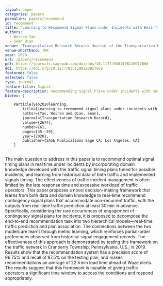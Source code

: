 ```yaml
---
layout: paper
categories: papers
permalink: papers/recommend
id: recommend
title: "Learning to Recommend Signal Plans under Incidents with Real-Time Traffic Prediction"
authors: 
  - Weiran Yao
  - Sean Qian
venue: "Transportation Research Record: Journal of the Transportation Research Board"
venue-shorthand: TRR
year: 2020
url: /papers/recommend
pdf: https://journals.sagepub.com/doi/abs/10.1177/0361198120917668
doi: https://doi.org/10.1177/0361198120917668
featured: false
selected: false
type: journal
feature-title: Signal
feature-description: Recommending Signal Plans under Incidents with Real-Time Traffic
bibtex: |-

    @article{yao2020learning,
        title={Learning to recommend signal plans under incidents with real-time traffic prediction},
        author={Yao, Weiran and Qian, Sean},
        journal={Transportation Research Record},
        volume={2674},
        number={6},
        pages={45--59},
        year={2020},
        publisher={SAGE Publications Sage CA: Los Angeles, CA}
    }
---
```


The main question to address in this paper is to recommend optimal signal timing plans in real time under incidents by incorporating domain knowledge developed with the traffic signal timing plans tuned for possible incidents, and learning from historical data of both traffic and implemented signals timing. The effectiveness of traffic incident management is often limited by the late response time and excessive workload of traffic operators. This paper proposes a novel decision-making framework that learns from both data and domain knowledge to real-time recommend contingency signal plans that accommodate non-recurrent traffic, with the outputs from real-time traffic prediction at least 30 min in advance. Specifically, considering the rare occurrences of engagement of contingency signal plans for incidents, it is proposed to decompose the end-to-end recommendation task into two hierarchical models—real-time traffic prediction and plan association. The connections between the two models are learnt through metric learning, which reinforces partial-order preferences observed from historical signal engagement records. The effectiveness of this approach is demonstrated by testing this framework on the traffic network in Cranberry Township, Pennsylvania, U.S., in 2019. Results show that the recommendation system has a precision score of 96.75% and recall of 87.5% on the testing plan, and makes recommendations an average of 22.5 min lead time ahead of Waze alerts. The results suggest that this framework is capable of giving traffic operators a significant time window to access the conditions and respond appropriately.